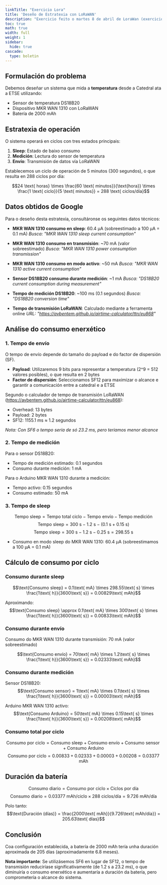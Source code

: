 ```yaml
---
linkTitle: "Exercicio Lora"
title: 'Deseño de Estratexia con LoRaWAN'
description: "Exercicio feito o martes 8 de abril de LoraWan (exercicio de exame)"
toc: true
math: true
width: full
weight: 1
sidebar:
  hide: true
cascade:
  type: boletin
---
```


## Formulación do problema

Debemos deseñar un sistema que mida a **temperatura** desde a Catedral ata a ETSE utilizando:
- Sensor de temperatura DS18B20
- Dispositivo MKR WAN 1310 con LoRaWAN
- Batería de 2000 mAh

## Estratexia de operación

O sistema operará en ciclos con tres estados principais:
1. **Sleep**: Estado de baixo consumo
2. **Medición**: Lectura do sensor de temperatura
3. **Envío**: Transmisión de datos vía LoRaWAN

Establecemos un ciclo de operación de 5 minutos (300 segundos), o que resulta en 288 ciclos por día:

$$24 \text{ horas} \times \frac{60 \text{ minutos}}{\text{hora}} \times \frac{1 \text{ ciclo}}{5 \text{ minutos}} = 288 \text{ ciclos/día}$$

## Datos obtidos de Google

Para o deseño desta estratexia, consultáronse os seguintes datos técnicos:

- **MKR WAN 1310 consumo en sleep**: 60.4 μA (sobreestimado a 100 μA = 0.1 mA)
  *Busca: "MKR WAN 1310 sleep current consumption"*

- **MKR WAN 1310 consumo en transmisión**: ~70 mA (valor sobreestimado)
  *Busca: "MKR WAN 1310 power consumption transmission"*

- **MKR WAN 1310 consumo en modo activo**: ~50 mA
  *Busca: "MKR WAN 1310 active current consumption"*

- **Sensor DS18B20 consumo durante medición**: ~1 mA
  *Busca: "DS18B20 current consumption during measurement"*

- **Tempo de medición DS18B20**: ~100 ms (0.1 segundos)
  *Busca: "DS18B20 conversion time"*

- **Tempo de transmisión LoRaWAN**: Calculado mediante a ferramenta online
  *URL: "https://avbentem.github.io/airtime-calculator/ttn/eu868"*

## Análise do consumo enerxético

### 1. Tempo de envío

O tempo de envío depende do tamaño do payload e do factor de dispersión (SF).

- **Payload**: Utilizaremos 9 bits para representar a temperatura (2^9 = 512 valores posibles), o que resulta en 2 bytes
- **Factor de dispersión**: Seleccionamos SF12 para maximizar o alcance e garantir a comunicación entre a catedral e a ETSE

Segundo o calculador de tempo de transmisión LoRaWAN (https://avbentem.github.io/airtime-calculator/ttn/eu868):
- Overhead: 13 bytes
- Payload: 2 bytes
- SF12: 1155.1 ms ≈ 1.2 segundos

*Nota: Con SF6 o tempo sería de só 23.2 ms, pero teriamos menor alcance*

### 2. Tempo de medición

Para o sensor DS18B20:
- Tempo de medición estimado: 0.1 segundos
- Consumo durante medición: 1 mA

Para o Arduino MKR WAN 1310 durante a medición:
- Tempo activo: 0.15 segundos
- Consumo estimado: 50 mA

### 3. Tempo de sleep

$$\text{Tempo sleep} = \text{Tempo total ciclo} - \text{Tempo envío} - \text{Tempo medición}$$
$$\text{Tempo sleep} = 300\text{ s} - 1.2\text{ s} - (0.1\text{ s} + 0.15\text{ s})$$
$$\text{Tempo sleep} = 300\text{ s} - 1.2\text{ s} - 0.25\text{ s} = 298.55\text{ s}$$

- Consumo en modo sleep do MKR WAN 1310: 60.4 μA (sobreestimamos a 100 μA = 0.1 mA)

## Cálculo de consumo por ciclo

### Consumo durante sleep

$$\text{Consumo sleep} = 0.1\text{ mA} \times 298.55\text{ s} \times \frac{1\text{ h}}{3600\text{ s}} = 0.00829\text{ mAh}$$

Aproximando:
$$\text{Consumo sleep} \approx 0.1\text{ mA} \times 300\text{ s} \times \frac{1\text{ h}}{3600\text{ s}} = 0.00833\text{ mAh}$$

### Consumo durante envío

Consumo do MKR WAN 1310 durante transmisión: 70 mA (valor sobreestimado)

$$\text{Consumo envío} = 70\text{ mA} \times 1.2\text{ s} \times \frac{1\text{ h}}{3600\text{ s}} = 0.02333\text{ mAh}$$

### Consumo durante medición

Sensor DS18B20:
$$\text{Consumo sensor} = 1\text{ mA} \times 0.1\text{ s} \times \frac{1\text{ h}}{3600\text{ s}} = 0.00003\text{ mAh}$$

Arduino MKR WAN 1310 activo:
$$\text{Consumo Arduino} = 50\text{ mA} \times 0.15\text{ s} \times \frac{1\text{ h}}{3600\text{ s}} = 0.00208\text{ mAh}$$

### Consumo total por ciclo

$$\text{Consumo por ciclo} = \text{Consumo sleep} + \text{Consumo envío} + \text{Consumo sensor} + \text{Consumo Arduino}$$
$$\text{Consumo por ciclo} = 0.00833 + 0.02333 + 0.00003 + 0.00208 = 0.03377\text{ mAh}$$

## Duración da batería

$$\text{Consumo diario} = \text{Consumo por ciclo} \times \text{Ciclos por día}$$
$$\text{Consumo diario} = 0.03377\text{ mAh/ciclo} \times 288\text{ ciclos/día} = 9.726\text{ mAh/día}$$

Polo tanto:
$$\text{Duración (días)} = \frac{2000\text{ mAh}}{9.726\text{ mAh/día}} = 205.63\text{ días}$$

## Conclusión

Coa configuración establecida, a batería de 2000 mAh tería unha duración aproximada de 205 días (aproximadamente 6.8 meses).

**Nota importante**: Se utilizásemos SF6 en lugar de SF12, o tempo de transmisión reduciríase significativamente (de 1.2 s a 23.2 ms), o que diminuiría o consumo enerxético e aumentaría a duración da batería, pero comprometería o alcance do sistema.